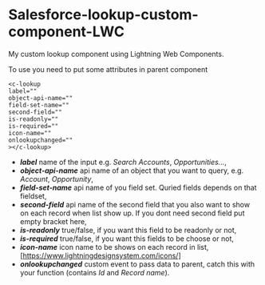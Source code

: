 # Salesforce-lookup-custom-component-LWC


My custom lookup component using Lightning Web Components.

To use you need to put some attributes in parent component
```
<c-lookup
label=""
object-api-name=""
field-set-name=""
second-field=""
is-readonly=""
is-required=""
icon-name=""
onlookupchanged=""
></c-lookup>
```
- ***label*** name of the input e.g. *Search Accounts*, *Opportunities...*,
- ***object-api-name*** api name of an object that you want to query, e.g. *Account*, *Opportunity*,
- ***field-set-name*** api name of you field set. Quried fields depends on that fieldset,
- ***second-field*** api name of the second field that you also want to show on each record when list show up. If you dont need second field put empty bracket here,
- ***is-readonly*** true/false, if you want this field to be readonly or not,
- ***is-required*** true/false, if you want this fields to be choose or not,
- ***icon-name*** icon name to be shows on each record in list, [https://www.lightningdesignsystem.com/icons/]
- ***onlookupchanged*** custom event to pass data to parent, catch this with your function (contains *Id* and *Record name*).
